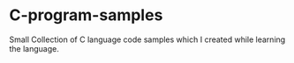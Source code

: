 # C-program-samples
Small Collection of C language code samples which I created while learning the language.
